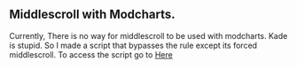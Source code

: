 ## Middlescroll with Modcharts.

Currently, There is no way for middlescroll to be used with modcharts. Kade is stupid. So I made a script that bypasses the rule except its forced middlescroll.
To access the script go to [Here](https://github.com/TheRealJake12/Kade-Engine-Community/blob/gh-pages/guides/modchart.lua)
